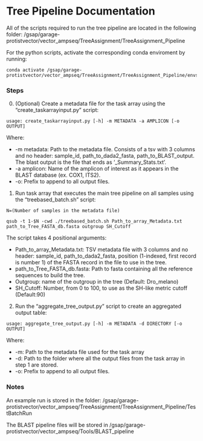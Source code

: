 # Tree Pipeline Documentation

All of the scripts required to run the tree pipeline are located in the following folder:
/gsap/garage-protistvector/vector_ampseq/TreeAssignment/TreeAssignment_Pipeline

For the python scripts, activate the corresponding conda enviroment by running:
```
conda activate /gsap/garage-protistvector/vector_ampseq/TreeAssignment/TreeAssignment_Pipeline/envs
```

### Steps

0. (Optional) Create a metadata file for the task array using the “create_taskarrayinput.py” script:
```
usage: create_taskarrayinput.py [-h] -m METADATA -a AMPLICON [-o OUTPUT]
```
Where:
* -m metadata: Path to the metadata file. Consists of a tsv with 3 columns and no header: sample_id, path_to_dada2_fasta, path_to_BLAST_output. The blast output is the file that ends as ‘_Summary_Stats.txt’.
* -a amplicon: Name of the amplicon of interest as it appears in the BLAST database (ex. COX1, ITS2).
* -o: Prefix to append to all output files.


1. Run task array that executes the main tree pipeline on all samples using the “treebased_batch.sh” script:
```
N=(Number of samples in the metadata file)

qsub -t 1-$N -cwd ./treebased_batch.sh Path_to_array_Metadata.txt path_to_Tree_FASTA_db.fasta outgroup SH_Cutoff
```
The script takes 4 positional arguments:
- Path_to_array_Metadata.txt: TSV metadata file with 3 columns and no header: sample_id, path_to_dada2_fasta, position (1-indexed, first record is number 1) of the FASTA record in the file to use in the tree.
- path_to_Tree_FASTA_db.fasta: Path to fasta containing all the reference sequences to build the tree.
- Outgroup: name of the outgroup in the tree (Default: Dro_melano)
- SH_Cutoff: Number, from 0 to 100, to use as the SH-like metric cutoff (Default:90)



2. Run the “aggregate_tree_output.py” script to create an aggregated output table:
```
usage: aggregate_tree_output.py [-h] -m METADATA -d DIRECTORY [-o OUTPUT]
```
Where:
* -m: Path to the metadata file used for the task array
* -d: Path to the folder where all the output files from the task array in step 1 are stored.
* -o:  Prefix to append to all output files.


### Notes

An example run is stored in the folder: /gsap/garage-protistvector/vector_ampseq/TreeAssignment/TreeAssignment_Pipeline/TestBatchRun

The BLAST pipeline files will be stored in /gsap/garage-protistvector/vector_ampseq/Tools/BLAST_pipeline
